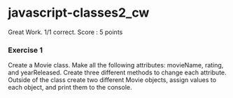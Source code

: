 # javascript-classes2_cw

Great Work. 1/1 correct. 
Score : 5 points 

### Exercise 1
Create a Movie class. Make all the following attributes: movieName, rating, and yearReleased. Create three different methods to change each attribute. Outside of the class create two different Movie objects, assign values to each object, and print them to the console.

